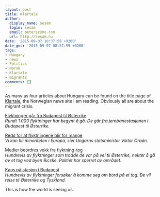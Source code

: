 ```yaml
---
layout: post
title: Klartale
author:
  display_name: sesam
  login: sesam
  email: petersz@me.com
  url: http://sesam.hu
date: '2015-09-07 10:37:59 +0200'
date_gmt: '2015-09-07 08:37:59 +0200'
tags:
- Hungary
- news
- Politics
- Norsk
- Klartale
- migrants
comments: []
---
```


As many as four articles about Hungary can be found on the title page of [Klartale](http://www.klartale.no), the Norwegian news site I am reading. Obviously all are about the migrant crisis.

[Flyktninger går fra Budapest til Østerrike](http://www.klartale.no/verden/article208789.zrm)  
_Rundt 1.000 flyktninger har begynt å gå. De går fra jernbanestasjonen i Budapest til Østerrike._

[Redd for at flyktningene blir for mange](http://www.klartale.no/verden/article208762.zrm)  
_Vi kan bli minoriteten i Europa, sier Ungarns statsminister Viktor Orbán._

[Medier beordres vekk fra flyktning-tog](http://www.klartale.no/verden/article208758.zrm)  
_Hundrevis av flyktninger som trodde de var på vei til Østerrike, nekter å gå av et tog ved byen Bicske. Politiet har sperret av området._

[Kaos på stasjon i Budapest](http://www.klartale.no/verden/article208731.zrm)  
_Hundrevis av flyktninger forsøker å komme seg om bord på et tog. De vil reise til Østerrike og Tyskland._

This is how the world is seeing us.
